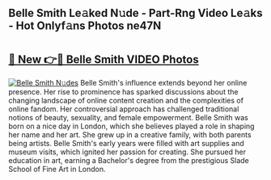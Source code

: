 ## Belle Smith Le𝚊ked N𝚞de - Part-Rng Video Le𝚊ks - Hot Onlyf𝚊ns Photos ne47N

# <h2><a href="http://ab43985.deff.icu/?id=Belle+Smith">🔗 New 👉🔴 Belle Smith VIDEO Photos</a></h2>

[![Belle Smith N𝚞des](https://i.imgur.com/rIISA9y.gif)](http://ab43985.deff.icu/?id=Belle+Smith)
Belle Smith's influence extends beyond her online presence. Her rise to prominence has sparked discussions about the changing landscape of online content creation and the complexities of online fandom. Her controversial approach has challenged traditional notions of beauty, sexuality, and female empowerment. Belle Smith was born on a nice day in London, which she believes played a role in shaping her name and her art. She grew up in a creative family, with both parents being artists. Belle Smith's early years were filled with art supplies and museum visits, which ignited her passion for creating. She pursued her education in art, earning a Bachelor's degree from the prestigious Slade School of Fine Art in London.
